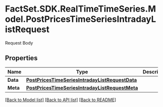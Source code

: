 # FactSet.SDK.RealTimeTimeSeries.Model.PostPricesTimeSeriesIntradayListRequest
Request Body

## Properties

Name | Type | Description | Notes
------------ | ------------- | ------------- | -------------
**Data** | [**PostPricesTimeSeriesIntradayListRequestData**](PostPricesTimeSeriesIntradayListRequestData.md) |  | 
**Meta** | [**PostPricesTimeSeriesIntradayListRequestMeta**](PostPricesTimeSeriesIntradayListRequestMeta.md) |  | [optional] 

[[Back to Model list]](../README.md#documentation-for-models) [[Back to API list]](../README.md#documentation-for-api-endpoints) [[Back to README]](../README.md)

